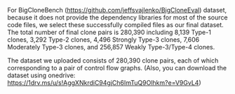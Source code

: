 For BigCloneBench (<https://github.com/jeffsvajlenko/BigCloneEval>) dataset, because it does not provide the
dependency libraries for most of the source code files, we select
these successfully compiled files as our final dataset. The total
number of final clone pairs is 280,390 including 8,139 Type-1 clones,
3,292 Type-2 clones, 4,496 Strongly Type-3 clones, 7,606 Moderately
Type-3 clones, and 256,857 Weakly Type-3/Type-4 clones.

The dataset we uploaded consists of 280,390 clone pairs, each of which corresponding to a pair of control flow graphs.
(Also, you can download the dataset using onedrive: https://1drv.ms/u/s!AggXNkrdiC94gjCh6ImTuQ9Olhkm?e=V9GvL4)
